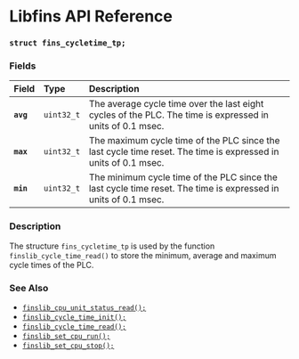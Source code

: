 # Libfins API Reference

### `struct fins_cycletime_tp;`

### Fields

| Field | Type | Description |
| :--- | :--- | :--- |
|**`avg`**|`uint32_t`|The average cycle time over the last eight cycles of the PLC. The time is expressed in units of 0.1 msec.|
|**`max`**|`uint32_t`|The maximum cycle time of the PLC since the last cycle time reset. The time is expressed in units of 0.1 msec.|
|**`min`**|`uint32_t`|The minimum cycle time of the PLC since the last cycle time reset. The time is expressed in units of 0.1 msec.|

### Description

The structure `fins_cycletime_tp` is used by the function `finslib_cycle_time_read()` to store the minimum, average and maximum cycle times of the PLC.

### See Also

* [`finslib_cpu_unit_status_read();`](finslib_cpu_unit_status_read.md)
* [`finslib_cycle_time_init();`](finslib_cycle_time_init.md)
* [`finslib_cycle_time_read();`](finslib_ctcle_time_read.md)
* [`finslib_set_cpu_run();`](finslib_set_cpu_run.md)
* [`finslib_set_cpu_stop();`](finslib_set_cpu_stop.md)
